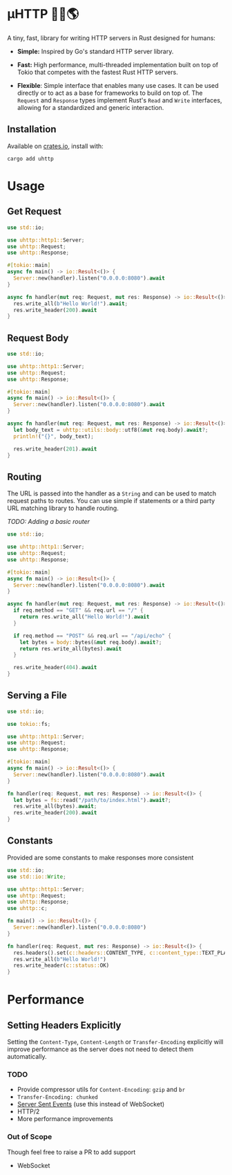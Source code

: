 # µHTTP 🦀🚀🌎

A tiny, fast, library for writing HTTP servers in Rust designed for humans:

- **Simple:** Inspired by Go's standard HTTP server library.

- **Fast:** High performance, multi-threaded implementation built on top of Tokio that competes with the fastest Rust HTTP servers.

- **Flexible**: Simple interface that enables many use cases. It can be used directly or to act as a base for frameworks to build on top of. The `Request` and `Response` types implement Rust's `Read` and `Write` interfaces, allowing for a standardized and generic interaction.

## Installation

Available on [crates.io](https://crates.io/crates/uhttp), install with:

```shell
cargo add uhttp
```

# Usage

## Get Request

```rust
use std::io;

use uhttp::http1::Server;
use uhttp::Request;
use uhttp::Response;

#[tokio::main]
async fn main() -> io::Result<()> {
  Server::new(handler).listen("0.0.0.0:8080").await
}

async fn handler(mut req: Request, mut res: Response) -> io::Result<()> {
  res.write_all(b"Hello World!").await;
  res.write_header(200).await
}
```

## Request Body

```rust
use std::io;

use uhttp::http1::Server;
use uhttp::Request;
use uhttp::Response;

#[tokio::main]
async fn main() -> io::Result<()> {
  Server::new(handler).listen("0.0.0.0:8080").await
}

async fn handler(mut req: Request, mut res: Response) -> io::Result<()> {
  let body_text = uhttp::utils::body::utf8(&mut req.body).await?;
  println!("{}", body_text);

  res.write_header(201).await
}
```

## Routing

The URL is passed into the handler as a `String` and can be used to match request paths to routes. You can use simple if statements or a third party URL matching library to handle routing.

_TODO: Adding a basic router_

```rust
use std::io;

use uhttp::http1::Server;
use uhttp::Request;
use uhttp::Response;

#[tokio::main]
async fn main() -> io::Result<()> {
  Server::new(handler).listen("0.0.0.0:8080").await
}

async fn handler(mut req: Request, mut res: Response) -> io::Result<()> {
  if req.method == "GET" && req.url == "/" {
    return res.write_all("Hello World!").await
  }

  if req.method == "POST" && req.url == "/api/echo" {
    let bytes = body::bytes(&mut req.body).await?;
    return res.write_all(bytes).await
  }

  res.write_header(404).await
}
```

## Serving a File

```rust
use std::io;

use tokio::fs;

use uhttp::http1::Server;
use uhttp::Request;
use uhttp::Response;

#[tokio::main]
async fn main() -> io::Result<()> {
  Server::new(handler).listen("0.0.0.0:8080").await
}

fn handler(req: Request, mut res: Response) -> io::Result<()> {
  let bytes = fs::read("/path/to/index.html").await?;
  res.write_all(bytes).await;
  res.write_header(200).await
}
```

## Constants

Provided are some constants to make responses more consistent

```rust
use std::io;
use std::io::Write;

use uhttp::http1::Server;
use uhttp::Request;
use uhttp::Response;
use uhttp::c;

fn main() -> io::Result<()> {
  Server::new(handler).listen("0.0.0.0:8080")
}

fn handler(req: Request, mut res: Response) -> io::Result<()> {
  res.headers().set(c::headers::CONTENT_TYPE, c::content_type::TEXT_PLAIN);
  res.write_all(b"Hello World!")
  res.write_header(c::status::OK)
}
```

# Performance

## Setting Headers Explicitly

Setting the `Content-Type`, `Content-Length` or `Transfer-Encoding` explicitly will improve performance as the server does not need to detect them automatically.

### TODO

- Provide compressor utils for `Content-Encoding`: `gzip` and `br`
- `Transfer-Encoding: chunked`
- [Server Sent Events](https://developer.mozilla.org/en-US/docs/Web/API/Server-sent_events/Using_server-sent_events) (use this instead of WebSocket)
- HTTP/2
- More performance improvements

### Out of Scope

Though feel free to raise a PR to add support

- WebSocket
